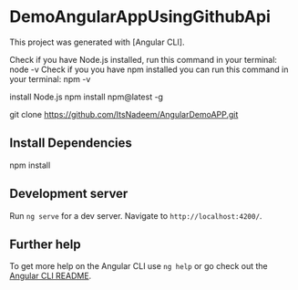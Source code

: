 # DemoAngularAppUsingGithubApi

This project was generated with [Angular CLI].

Check if you have Node.js installed, run this command in your terminal:
node -v
Check if you you have npm installed you can run this command in your terminal:
npm -v

install Node.js
npm install npm@latest -g

git clone https://github.com/ItsNadeem/AngularDemoAPP.git


## Install Dependencies
npm install

## Development server

Run `ng serve` for a dev server. Navigate to `http://localhost:4200/`. 

## Further help

To get more help on the Angular CLI use `ng help` or go check out the [Angular CLI README](https://github.com/angular/angular-cli/blob/master/README.md).
